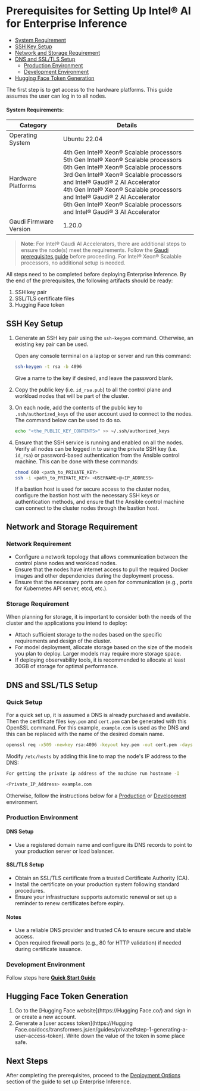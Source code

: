 # Prerequisites for Setting Up Intel® AI for Enterprise Inference

   - [System Requirement](#system-requirement)   
   - [SSH Key Setup](#ssh-key-setup)
   - [Network and Storage Requirement](#network-and-storage-requirement)
   - [DNS and SSL/TLS Setup](#dns-and-ssltls-setup)
     - [Production Environment](#production-environment)
     - [Development Environment](#development-environment)
  - [Hugging Face Token Generation](#hugging-face-token-generation)

The first step is to get access to the hardware platforms. This guide assumes the user can log in to all nodes. 


#### System Requirements:

| Category            | Details                                                                                                           |
|---------------------|-------------------------------------------------------------------------------------------------------------------|
| Operating System    | Ubuntu 22.04                                                                                                |
| Hardware Platforms  | 4th Gen Intel® Xeon® Scalable processors<br>5th Gen Intel® Xeon® Scalable processors<br>6th Gen Intel® Xeon® Scalable processors<br>3rd Gen Intel® Xeon® Scalable processors and Intel® Gaudi® 2 AI Accelerator<br>4th Gen Intel® Xeon® Scalable processors and Intel® Gaudi® 2 AI Accelerator <br>6th Gen Intel® Xeon® Scalable processors and Intel® Gaudi® 3 AI Accelerator|
| Gaudi Firmware Version | 1.20.0

>**Note**: For Intel® Gaudi AI Accelerators, there are additional steps to ensure the node(s) meet the requirements. Follow the [Gaudi prerequisites guide](./gaudi-prerequisites.md) before proceeding. For Intel® Xeon® Scalable processors, no additional setup is needed.

All steps need to be completed before deploying Enterprise Inference. By the end of the prerequisites, the following artifacts should be ready:
1. SSH key pair
2. SSL/TLS certificate files
3. Hugging Face token 

## SSH Key Setup

1. Generate an SSH key pair using the `ssh-keygen` command. Otherwise, an existing key pair can be used.

    Open any console terminal on a laptop or server and run this command: 
    ```bash
    ssh-keygen -t rsa -b 4096
    ```
    Give a name to the key if desired, and leave the password blank.

2. Copy the public key (i.e. `id_rsa.pub`) to all the control plane and workload nodes that will be part of the cluster.

3. On each node, add the contents of the public key to `.ssh/authorized_keys` of the user account used to connect to the nodes. The command below can be used to do so.
    
    ```bash
    echo "<the_PUBLIC_KEY_CONTENTS>" >> ~/.ssh/authorized_keys
    ```

4. Ensure that the SSH service is running and enabled on all the nodes. Verify all nodes can be logged in to using the private SSH key (i.e. `id_rsa`) or password-based authentication from the Ansible control machine. This can be done with these commands:

    ```bash
    chmod 600 <path_to_PRIVATE_KEY>
    ssh -i <path_to_PRIVATE_KEY> <USERNAME>@<IP_ADDRESS>
    ```

    If a bastion host is used for secure access to the cluster nodes, configure the bastion host with the necessary SSH keys or authentication methods, and ensure that the Ansible control machine can connect to the cluster nodes through the bastion host.


## Network and Storage Requirement

### Network Requirement
- Configure a network topology that allows communication between the control plane nodes and workload nodes.
- Ensure that the nodes have internet access to pull the required Docker images and other dependencies during the deployment process.
- Ensure that the necessary ports are open for communication (e.g., ports for Kubernetes API server, etcd, etc.).

### Storage Requirement
When planning for storage, it is important to consider both the needs of the cluster and the applications you intend to deploy:
- Attach sufficient storage to the nodes based on the specific requirements and design of the cluster.
- For model deployment, allocate storage based on the size of the models you plan to deploy. Larger models may require more storage space.
- If deploying observability tools, it is recommended to allocate at least 30GB of storage for optimal performance.   


## DNS and SSL/TLS Setup

### Quick Setup
For a quick set up, it is assumed a DNS is already purchased and available. Then the certificate files `key.pem` and `cert.pem` can be generated with this OpenSSL command. For this example, `example.com` is used as the DNS and this can be replaced with the name of the desired domain name.
```bash
openssl req -x509 -newkey rsa:4096 -keyout key.pem -out cert.pem -days 365 -nodes -subj "/CN=example.com"
```

Modify `/etc/hosts` by adding this line to map the node's IP address to the DNS:
```bash
For getting the private ip address of the machine run hostname -I

<Private_IP_Address> example.com
```

Otherwise, follow the instructions below for a [Production](#production-environment) or [Development](#development-environment) environment.

### Production Environment

#### DNS Setup
- Use a registered domain name and configure its DNS records to point to your production server or load balancer.

#### SSL/TLS Setup
- Obtain an SSL/TLS certificate from a trusted Certificate Authority (CA).
- Install the certificate on your production system following standard procedures.
- Ensure your infrastructure supports automatic renewal or set up a reminder to renew certificates before expiry.

#### Notes
- Use a reliable DNS provider and trusted CA to ensure secure and stable access.
- Open required firewall ports (e.g., 80 for HTTP validation) if needed during certificate issuance.
    
### Development Environment
Follow steps here [**Quick Start Guide**](./single-node-deployment.md)

   
## Hugging Face Token Generation
1. Go to the [Hugging Face website](https://Hugging Face.co/) and sign in or create a new account.
2. Generate a [user access token](https://Hugging Face.co/docs/transformers.js/en/guides/private#step-1-generating-a-user-access-token). Write down the value of the token in some place safe.


## Next Steps
After completing the prerequisites, proceed to the [Deployment Options](./README.md#deployment-options) section of the guide to set up Enterprise Inference.
